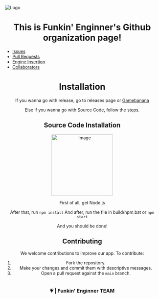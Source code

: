 ![Logo](https://github.com/user-attachments/assets/2d8b7f00-525e-41b0-931f-40b6ef96d233)

<h1 align='center'>This is Funkin' Enginner's Github organization page!</h1>

- [Issues](https://github.com/FunkinEnginnerTEAM/FunkinEnginner/issues/)
- [Pull Requests](https://github.com/FunkinEnginnerTEAM/FunkinEnginner/pulls/)
- [Engine Insertion](https://github.com/FunkinEnginnerTEAM/FunkinEnginner/issues/#1)
- [Collaborators](https://github.com/FunkinEnginnerTEAM/FunkinEnginner/graphs/contributors)

<div align="center">
<h1>Installation</h1>
  
If you wanna go with release, go to releases page or [Gamebanana](https://gamebanana.com/...)

Else if you wanna go with Source Code, follow the steps.

## Source Code Installation

<img src="https://github.com/user-attachments/assets/eb58966f-b5de-4759-9fec-0cbd5d025d56" alt="Image" width="200"/>

First of all, get Node.js

After that, run `npm install` 
And after, run the file in build/npm.bat or `npm start`

And you should be done!

## Contributing

We welcome contributions to improve our app. To contribute:

1. Fork the repository.
3. Make your changes and commit them with descriptive messages.
4. Open a pull request against the `main` branch.

<h1> </h1>
<h1> </h1>
<h1> </h1>
<h1> </h1>

<h3>💗 | Funkin' Enginner TEAM</h3> 
</div>